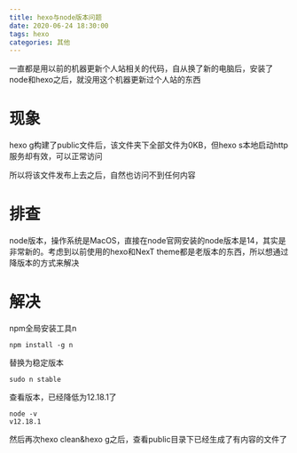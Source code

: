 ```yaml
---
title: hexo与node版本问题
date: 2020-06-24 18:30:00
tags: hexo
categories: 其他
---
```


一直都是用以前的机器更新个人站相关的代码，自从换了新的电脑后，安装了node和hexo之后，就没用这个机器更新过个人站的东西

<!-- more -->
# 现象
hexo g构建了public文件后，该文件夹下全部文件为0KB，但hexo s本地启动http服务却有效，可以正常访问

所以将该文件发布上去之后，自然也访问不到任何内容

# 排查
node版本，操作系统是MacOS，直接在node官网安装的node版本是14，其实是非常新的。考虑到以前使用的hexo和NexT theme都是老版本的东西，所以想通过降版本的方式来解决

# 解决
npm全局安装工具n
``` linux
npm install -g n 
```

替换为稳定版本
``` linux
sudo n stable
```

查看版本，已经降低为12.18.1了
``` linux
node -v
v12.18.1
```

然后再次hexo clean&hexo g之后，查看public目录下已经生成了有内容的文件了